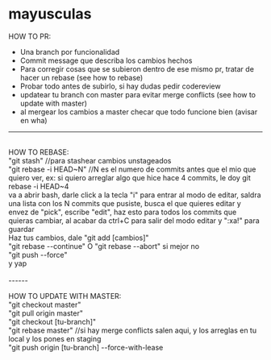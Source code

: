 # mayusculas

HOW TO PR:
* Una branch por funcionalidad
* Commit message que describa los cambios hechos
* Para corregir cosas que se subieron dentro de ese mismo pr, tratar de hacer un rebase (see how to rebase)
* Probar todo antes de subirlo, si hay dudas pedir codereview
* updatear tu branch con master para evitar merge conflicts (see how to update with master)
* al mergear los cambios a master checar que todo funcione bien (avisar en wha)

------
<br />
HOW TO REBASE: <br />
"git stash" //para stashear cambios unstageados <br />
"git rebase -i HEAD~N" //N es el numero de commits antes que el mio que quiero ver, ex: si quiero arreglar algo que hice hace 4 commits, le doy git rebase -i HEAD~4  <br />
va a abrir bash, darle click a la tecla "i" para entrar al modo de editar, saldra una lista con los N commits que pusiste, busca el que quieres editar y envez de "pick", escribe "edit", haz esto para todos los commits que quieras cambiar, al acabar da ctrl+C para salir del modo editar y ":xa!" para guardar <br />
Haz tus cambios, dale "git add [cambios]"<br />
"git rebase --continue" O "git rebase --abort" si mejor no<br />
"git push --force"<br />
y yap<br />
<br />
------

HOW TO UPDATE WITH MASTER:<br />
"git checkout master"<br />
"git pull origin master"<br />
"git checkout [tu-branch]"<br />
"git rebase master" //si hay merge conflicts salen aqui, y los arreglas en tu local y los pones en staging<br />
"git push origin [tu-branch] --force-with-lease
